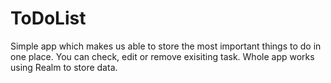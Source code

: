 # ToDoList
Simple app which makes us able to store the most important things to do in one place. 
You can check, edit or remove exisiting task.
Whole app works using Realm to store data.
